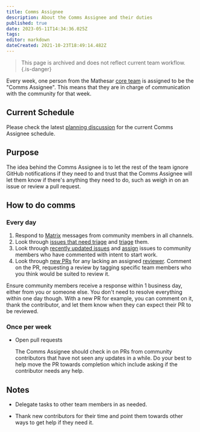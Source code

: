 ```yaml
---
title: Comms Assignee
description: About the Comms Assignee and their duties
published: true
date: 2023-05-11T14:34:36.025Z
tags: 
editor: markdown
dateCreated: 2021-10-23T18:49:14.482Z
---
```


> This page is archived and does not reflect current team workflow.
{.is-danger}

Every week, one person from the Mathesar [core team](/team) is assigned to be the "Comms Assignee". This means that they are in charge of communication with the community for that week.

## Current Schedule

Please check the latest [planning discussion](https://github.com/centerofci/mathesar/discussions/categories/planning) for the current Comms Assignee schedule.

## Purpose

The idea behind the Comms Assignee is to let the rest of the team ignore GitHub notifications if they need to and trust that the Comms Assignee will let them know if there's anything they need to do, such as weigh in on an issue or review a pull request.

## How to do comms

### Every day

1. Respond to [Matrix](/community) messages from community members in all channels.
1. Look through [issues that need triage](https://github.com/centerofci/mathesar/issues?q=is%3Aopen+is%3Aissue+label%3A%22status%3A+triage%22) and [triage](/team/guide/issue-triage) them.
1. Look through [recently updated issues](https://github.com/centerofci/mathesar/issues?q=is%3Aopen+is%3Aissue+sort%3Aupdated-desc) and [assign](/team/guide/issue-assignment) issues to community members who have commented with intent to start work.
1. Look through [new PRs](https://github.com/centerofci/mathesar/pulls?q=is%3Aopen+is%3Apr) for any lacking an assigned [reviewer](/engineering/code-review). Comment on the PR, requesting a review by tagging specific team members who you think would be suited to review it.

Ensure community members receive a response within 1 business day, either from you or someone else. You don't need to resolve everything within one day though. With a new PR for example, you can comment on it, thank the contributor, and let them know when they can expect their PR to be reviewed.

### Once per week 

- Open pull requests

    The Comms Assignee should check in on PRs from community contributors that have not seen any updates in a while. Do your best to help move the PR towards completion which include asking if the contributor needs any help.

## Notes

- Delegate tasks to other team members in as needed.

- Thank new contributors for their time and point them towards other ways to get help if they need it.
